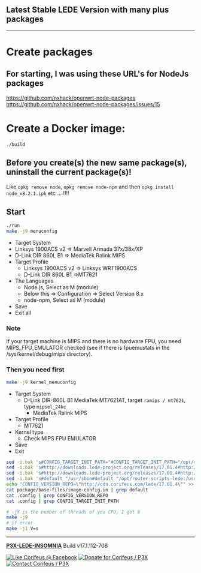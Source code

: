 [//]: #@corifeus-header

## Latest Stable LEDE Version with many plus packages

---
                        
[//]: #@corifeus-header:end

# Create packages

## For starting, I was using these URL's for NodeJs packages
https://github.com/nxhack/openwrt-node-packages  
https://github.com/nxhack/openwrt-node-packages/issues/15

# Create a Docker image:  

```
./build
```

## Before you create(s) the new same package(s), uninstall the current package(s)! 
Like ```opkg remove node```, ```opkg remove node-npm``` and then ```opkg install node_v8.2.1.ipk``` etc ... !!!!


## Start

```bash
./run
make -j9 menuconfig
```

* Target System
*   Linksys 1900ACS v2 => Marvell Armada 37x/38x/XP
*   D-Link DIR 860L B1 => MediaTek Ralink MIPS 
* Target Profile
  * Linksys 1900ACS v2 => Linksys WRT1900ACS
  * D-Link DIR 860L B1 =>MT7621
* The Languages 
  *  Node.js, Select as M (module) 
    * Below this => Configuration => Select Version 8.x
  * node-npm, Select as M (module)
* Save
* Exit all

### Note
If your target machine is MIPS and there is no hardware FPU, you need MIPS_FPU_EMULATOR checked (see if there is fpuemustats in the /sys/kernel/debug/mips directory).

### Then you need first
```bash
make -j9 kernel_menuconfig
```

* Target System  
  * D-Link DIR-860L B1 MediaTek MT7621AT, target ```ramips / mt7621```, type ```mipsel_24kc```
    * MediaTek Ralink MIPS       
* Target Profile  
  * MT7621  
* Kernel type
  * Check MIPS FPU EMULATOR
* Save  
* Exit  

```bash
sed -i.bak 's#CONFIG_TARGET_INIT_PATH="#CONFIG_TARGET_INIT_PATH="/opt/router-scripts-lede:#g' .config
sed -i.bak 's#http://downloads.lede-project.org/releases/17.01.4#http://cdn.corifeus.com/lede/17.01.4#g' .config
sed -i.bak 's#http://downloads.lede-project.org/releases/17.01.4#http://cdn.corifeus.com/lede/17.01.4#g' package/base-files/image-config.in
sed -i.bak 's#default "/usr/sbin#default "/opt/router-scripts-lede:/usr/sbin#g' package/base-files/image-config.in
echo "CONFIG_VERSION_REPO=\"http://cdn.corifeus.com/lede/17.01.4\"" >> .config
cat package/base-files/image-config.in | grep default
cat .config | grep CONFIG_VERSION_REPO
cat .config | grep CONFIG_TARGET_INIT_PATH 

# -jX is the number of threads of you CPU, I got 8
make -j9
# if error
make -j1 V=s
```
[//]: #@corifeus-footer

---

[**P3X-LEDE-INSOMNIA**](https://pages.corifeus.com/lede-insomnia) Build v17.1.112-708 

[![Like Corifeus @ Facebook](https://img.shields.io/badge/LIKE-Corifeus-3b5998.svg)](https://www.facebook.com/corifeus.software) [![Donate for Corifeus / P3X](https://img.shields.io/badge/Donate-Corifeus-003087.svg)](https://www.paypal.com/cgi-bin/webscr?cmd=_donations&business=LFRV89WPRMMVE&lc=HU&item_name=Patrik%20Laszlo&item_number=patrikx3&currency_code=HUF&bn=PP%2dDonationsBF%3abtn_donate_SM%2egif%3aNonHosted)  [![Contact Corifeus / P3X](https://img.shields.io/badge/Contact-P3X-ff9900.svg)](https://www.patrikx3.com/en/front/contact) 


 

[//]: #@corifeus-footer:end